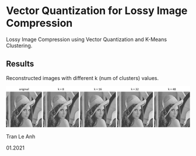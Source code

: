 # Vector Quantization for Lossy Image Compression

Lossy Image Compression using Vector Quantization and K-Means Clustering.

## Results
Reconstructed images with different k (num of clusters) values.

<img src="readme_images/vq_image_compressions.jpg" width="1200">

Tran Le Anh

01.2021
